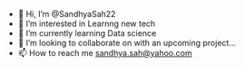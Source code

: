 - 👋 Hi, I’m @SandhyaSah22
- 👀 I’m interested in Learnng new tech
- 🌱 I’m currently learning Data science
- 💞️ I’m looking to collaborate on  with an upcoming project...
- 📫 How to reach me sandhya.sah@yahoo.com

<!---
SandhyaSah22/SandhyaSah22 is a ✨ special ✨ repository because its `README.md` (this file) appears on your GitHub profile.
You can click the Preview link to take a look at your changes.
--->
